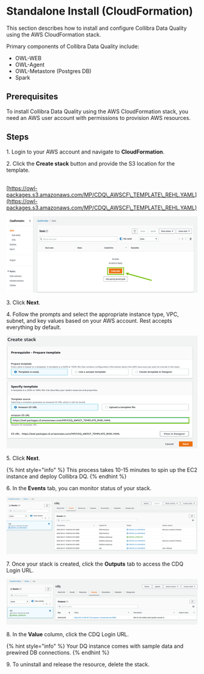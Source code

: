 # Standalone Install (CloudFormation)

This section describes how to install and configure Collibra Data Quality using the AWS CloudFormation stack.

Primary components of Collibra Data Quality include:

* OWL-WEB
* OWL-Agent
* OWL-Metastore (Postgres DB)
* Spark

## Prerequisites

To install Collibra Data Quality using the AWS CloudFormation stack, you need an AWS user account with permissions to provision AWS resources.

## Steps

1\. Login to your AWS account and navigate to **CloudFormation**.

2\. Click the **Create stack** button and provide the S3 location for the template.

\
[https://owl-packages.s3.amazonaws.com/MP/CDQ\_AWSCF\_TEMPLATE\_REHL.YAML](https://owl-packages.s3.amazonaws.com/MP/CDQ\_AWSCF\_TEMPLATE\_REHL.YAML)



![](<../../.gitbook/assets/dq-aws-install-1 (2).png>)

3\. Click **Next**.

4\. Follow the prompts and select the appropriate instance type, VPC, subnet, and key values based on your AWS account. Rest accepts everything by default.

![](../../.gitbook/assets/dq-aws-install-2.png)

5\. Click **Next**.

{% hint style="info" %}
This process takes 10-15 minutes to spin up the EC2 instance and deploy Collibra DQ.
{% endhint %}

6\. In the **Events** tab, you can monitor status of your stack.&#x20;

![](../../.gitbook/assets/dq-aws-install-3.png)

7\. Once your stack is created, click the **Outputs** tab to access the CDQ Login URL.

![Collibra Data Quality Login URL](../../.gitbook/assets/dq-aws-install-4.png)

8\. In the **Value** column, click the CDQ Login URL.&#x20;

{% hint style="info" %}
Your DQ instance comes with sample data and prewired DB connections.
{% endhint %}

9\. To uninstall and release the resource, delete the stack.
